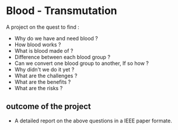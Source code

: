 # Blood - Transmutation

A project on the quest to find :

- Why do we have and need blood ?
- How blood works ?
- What is blood made of ?
- Difference between each blood group ?
- Can we convert one blood group to another, If so how ? 
- Why didn't we do it yet ?
- What are the challenges ?
- What are the benefits ?
- What are the risks ?

## outcome of the project

- A detailed report on the above questions in a IEEE paper formate.
